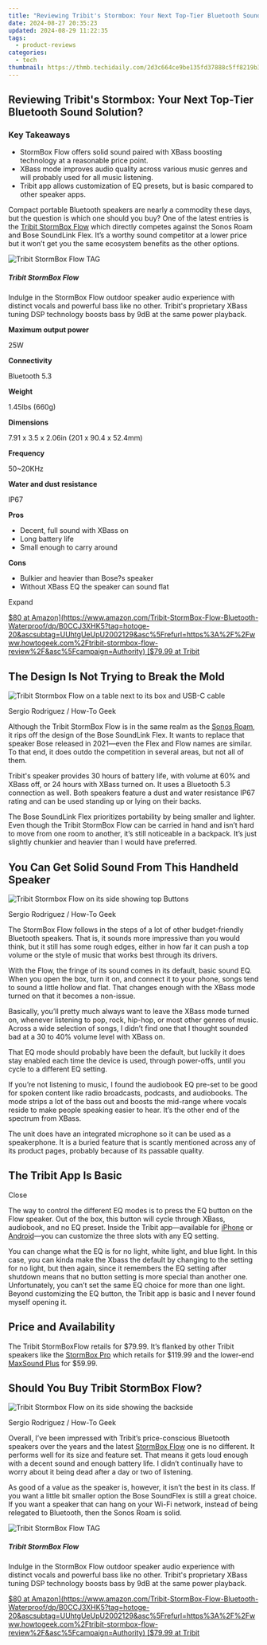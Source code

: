 ```yaml
---
title: "Reviewing Tribit's Stormbox: Your Next Top-Tier Bluetooth Sound Solution?"
date: 2024-08-27 20:35:23
updated: 2024-08-29 11:22:35
tags:
  - product-reviews
categories:
  - tech
thumbnail: https://thmb.techidaily.com/2d3c664ce9be135fd37888c5ff8219b3062ccd69d1f4c4bde112a2f9adac51f0.jpg
---
```


## Reviewing Tribit's Stormbox: Your Next Top-Tier Bluetooth Sound Solution?

### Key Takeaways

* StormBox Flow offers solid sound paired with XBass boosting technology at a reasonable price point.
* XBass mode improves audio quality across various music genres and will probably used for all music listening.
* Tribit app allows customization of EQ presets, but is basic compared to other speaker apps.

 Compact portable Bluetooth speakers are nearly a commodity these days, but the question is which one should you buy? One of the latest entries is the [Tribit StormBox Flow](https://www.amazon.com/Tribit-StormBox-Flow-Bluetooth-Waterproof/dp/B0CCJ3XHK5?tag=hotoge-20&ascsubtag=UUhtgUeUpU2002129&asc%5Frefurl=https%3A%2F%2Fwww.howtogeek.com%2Ftribit-stormbox-flow-review%2F&asc%5Fcampaign=Authority) which directly competes against the Sonos Roam and Bose SoundLink Flex. It’s a worthy sound competitor at a lower price but it won’t get you the same ecosystem benefits as the other options.

![Tribit StormBox Flow TAG](https://static1.howtogeekimages.com/wordpress/wp-content/uploads/2024/06/tribit-stormbox-flow-tag.png) 

#####  Tribit StormBox Flow

Indulge in the StormBox Flow outdoor speaker audio experience with distinct vocals and powerful bass like no other. Tribit's proprietary XBass tuning DSP technology boosts bass by 9dB at the same power playback.

**Maximum output power** 

 25W 

**Connectivity** 

 Bluetooth 5.3 

**Weight** 

 1.45lbs (660g) 

**Dimensions** 

 7.91 x 3.5 x 2.06in (201 x 90.4 x 52.4mm) 

**Frequency** 

 50\~20KHz 

**Water and dust resistance** 

 IP67 

**Pros** 
* Decent, full sound with XBass on
* Long battery life
* Small enough to carry around

**Cons** 
* Bulkier and heavier than Bose?s speaker
* Without XBass EQ the speaker can sound flat

Expand 

[$80 at Amazon](https://www.amazon.com/Tribit-StormBox-Flow-Bluetooth-Waterproof/dp/B0CCJ3XHK5?tag=hotoge-20&ascsubtag=UUhtgUeUpU2002129&asc%5Frefurl=https%3A%2F%2Fwww.howtogeek.com%2Ftribit-stormbox-flow-review%2F&asc%5Fcampaign=Authority) [$79.99 at Tribit](https://tribit.com/products/tribit-stormbox-flow-portable-speaker) 

##  The Design Is Not Trying to Break the Mold

![Tribit Stormbox Flow on a table next to its box and USB-C cable](https://static1.howtogeekimages.com/wordpress/wp-content/uploads/wm/2024/02/tribit-stormbox-flow.jpg) 

Sergio Rodriguez / How-To Geek

 Although the Tribit StormBox Flow is in the same realm as the [Sonos Roam](https://some-approaches.techidaily.com/unleash-hdr-potential-the-comprehensive-sdr-to-hdr-conversion-guide-for-2024/), it rips off the design of the Bose SoundLink Flex. It wants to replace that speaker Bose released in 2021—even the Flex and Flow names are similar. To that end, it does outdo the competition in several areas, but not all of them.

 Tribit's speaker provides 30 hours of battery life, with volume at 60% and XBass off, or 24 hours with XBass turned on. It uses a Bluetooth 5.3 connection as well. Both speakers feature a dust and water resistance IP67 rating and can be used standing up or lying on their backs.

 The Bose SoundLink Flex prioritizes portability by being smaller and lighter. Even though the Tribit StormBox Flow can be carried in hand and isn’t hard to move from one room to another, it’s still noticeable in a backpack. It’s just slightly chunkier and heavier than I would have preferred.

##  You Can Get Solid Sound From This Handheld Speaker

![Tribit Stormbox Flow on its side showing top Buttons](https://static1.howtogeekimages.com/wordpress/wp-content/uploads/wm/2024/02/tribit-stormbox-flow-buttons.jpg) 

Sergio Rodriguez / How-To Geek

 The StormBox Flow follows in the steps of a lot of other budget-friendly Bluetooth speakers. That is, it sounds more impressive than you would think, but it still has some rough edges, either in how far it can push a top volume or the style of music that works best through its drivers.

 With the Flow, the fringe of its sound comes in its default, basic sound EQ. When you open the box, turn it on, and connect it to your phone, songs tend to sound a little hollow and flat. That changes enough with the XBass mode turned on that it becomes a non-issue.

 Basically, you’ll pretty much always want to leave the XBass mode turned on, whenever listening to pop, rock, hip-hop, or most other genres of music. Across a wide selection of songs, I didn’t find one that I thought sounded bad at a 30 to 40% volume level with XBass on.

 That EQ mode should probably have been the default, but luckily it does stay enabled each time the device is used, through power-offs, until you cycle to a different EQ setting.

 If you’re not listening to music, I found the audiobook EQ pre-set to be good for spoken content like radio broadcasts, podcasts, and audiobooks. The mode strips a lot of the bass out and boosts the mid-range where vocals reside to make people speaking easier to hear. It’s the other end of the spectrum from XBass.

 The unit does have an integrated microphone so it can be used as a speakerphone. It is a buried feature that is scantly mentioned across any of its product pages, probably because of its passable quality.

##  The Tribit App Is Basic

Close 

 The way to control the different EQ modes is to press the EQ button on the Flow speaker. Out of the box, this button will cycle through XBass, audiobook, and no EQ preset. Inside the Tribit app—available for [iPhone](https://apps.apple.com/us/app/tribit/id1581568796) or [Android](https://www.anrdoezrs.net/links/3607085/type/dlg/sid/UUhtgUeUpU2002129/https://play.google.com/store/apps/details?id=com.thousandshores.tribit&hl=en%5FUS&gl=US)—you can customize the three slots with any EQ setting.

 You can change what the EQ is for no light, white light, and blue light. In this case, you can kinda make the Xbass the default by changing to the setting for no light, but then again, since it remembers the EQ setting after shutdown means that no button setting is more special than another one. Unfortunately, you can’t set the same EQ choice for more than one light. Beyond customizing the EQ button, the Tribit app is basic and I never found myself opening it.

##  Price and Availability

 The Tribit StormBoxFlow retails for $79.99\. It’s flanked by other Tribit speakers like the [StormBox Pro](https://www.amazon.com/Tribit-Bluetooth-Radiators-Exceptional-Waterproof/dp/B08MZZTH1N/ref=pd%5Flpo%5Fsccl%5F1/135-8797100-1964138?tag=hotoge-20&ascsubtag=UUhtgUeUpU2002129&asc%5Frefurl=https%3A%2F%2Fwww.howtogeek.com%2Ftribit-stormbox-flow-review%2F&asc%5Fcampaign=Authority) which retails for $119.99 and the lower-end [MaxSound Plus](https://www.amazon.com/Tribit-MaxSound-Bluetooth-Exceptional-Waterproof/dp/B07MQWG3PR/ref=pd%5Flpo%5Fsccl%5F2/135-8797100-1964138?content-id=amzn1.sym.1ad2066f-97d2-4731-9356-36b3edf1ae04&th=1&tag=hotoge-20&ascsubtag=UUhtgUeUpU2002129&asc%5Frefurl=https%3A%2F%2Fwww.howtogeek.com%2Ftribit-stormbox-flow-review%2F&asc%5Fcampaign=Authority) for $59.99.

##  Should You Buy Tribit StormBox Flow?

![Tribit Stormbox Flow on its side showing the backside](https://static1.howtogeekimages.com/wordpress/wp-content/uploads/wm/2024/02/tribit-stormbox-flow-bottom.jpg) 

Sergio Rodriguez / How-To Geek

 Overall, I’ve been impressed with Tribit’s price-conscious Bluetooth speakers over the years and the latest [StormBox Flow](https://www.amazon.com/Tribit-StormBox-Flow-Bluetooth-Waterproof/dp/B0CCJ3XHK5?tag=hotoge-20&ascsubtag=UUhtgUeUpU2002129&asc%5Frefurl=https%3A%2F%2Fwww.howtogeek.com%2Ftribit-stormbox-flow-review%2F&asc%5Fcampaign=Authority) one is no different. It performs well for its size and feature set. That means it gets loud enough with a decent sound and enough battery life. I didn’t continually have to worry about it being dead after a day or two of listening.

 As good of a value as the speaker is, however, it isn’t the best in its class. If you want a little bit smaller option the Bose SoundFlex is still a great choice. If you want a speaker that can hang on your Wi-Fi network, instead of being relegated to Bluetooth, then the Sonos Roam is solid.

![Tribit StormBox Flow TAG](https://static1.howtogeekimages.com/wordpress/wp-content/uploads/2024/06/tribit-stormbox-flow-tag.png) 

#####  Tribit StormBox Flow

Indulge in the StormBox Flow outdoor speaker audio experience with distinct vocals and powerful bass like no other. Tribit's proprietary XBass tuning DSP technology boosts bass by 9dB at the same power playback.

[$80 at Amazon](https://www.amazon.com/Tribit-StormBox-Flow-Bluetooth-Waterproof/dp/B0CCJ3XHK5?tag=hotoge-20&ascsubtag=UUhtgUeUpU2002129&asc%5Frefurl=https%3A%2F%2Fwww.howtogeek.com%2Ftribit-stormbox-flow-review%2F&asc%5Fcampaign=Authority) [$79.99 at Tribit](https://tribit.com/products/tribit-stormbox-flow-portable-speaker)

<ins class="adsbygoogle"
     style="display:block"
     data-ad-format="autorelaxed"
     data-ad-client="ca-pub-7571918770474297"
     data-ad-slot="1223367746"></ins>



<ins class="adsbygoogle"
     style="display:block"
     data-ad-client="ca-pub-7571918770474297"
     data-ad-slot="8358498916"
     data-ad-format="auto"
     data-full-width-responsive="true"></ins>
